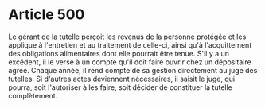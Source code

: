 # Article 500

Le gérant de la tutelle perçoit les revenus de la personne protégée et les applique à l'entretien et au traitement de celle-ci, ainsi qu'à l'acquittement des obligations alimentaires dont elle pourrait être tenue. S'il y a un excédent, il le verse à un compte qu'il doit faire ouvrir chez un dépositaire agréé. Chaque année, il rend compte de sa gestion directement au juge des tutelles.   Si d'autres actes deviennent nécessaires, il saisit le juge, qui pourra, soit l'autoriser à les faire, soit décider de constituer la tutelle complètement.